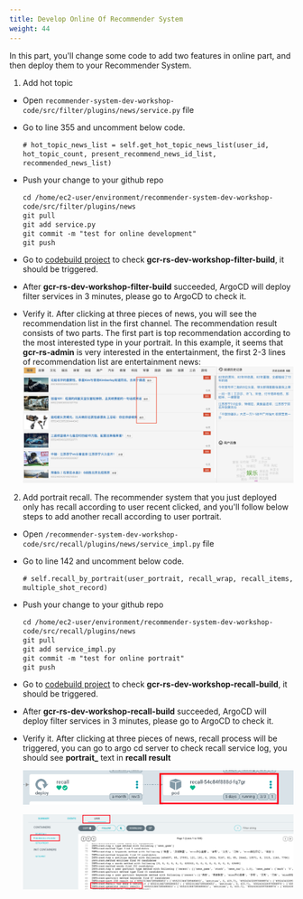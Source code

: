 ```yaml
---
title: Develop Online Of Recommender System
weight: 44
---
```


In this part, you'll change some code to add two features in online part, and then deploy them to your Recommender System.

1. Add hot topic
- Open `recommender-system-dev-workshop-code/src/filter/plugins/news/service.py` file
- Go to line 355 and uncomment below code.
    ```
    # hot_topic_news_list = self.get_hot_topic_news_list(user_id, hot_topic_count, present_recommend_news_id_list, recommended_news_list)
    ```
- Push your change to your github repo

    ```
    cd /home/ec2-user/environment/recommender-system-dev-workshop-code/src/filter/plugins/news
    git pull
    git add service.py
    git commit -m "test for online development"
    git push
    ```

- Go to [codebuild project](https://ap-northeast-1.console.aws.amazon.com/codesuite/codebuild/projects?region=ap-northeast-1) to check **gcr-rs-dev-workshop-filter-build**, it should be triggered.
- After **gcr-rs-dev-workshop-filter-build** succeeded, ArgoCD will deploy filter services in 3 minutes, please go to ArgoCD to check it.
- Verify it.
After clicking at three pieces of news, you will see the recommendation list in the first channel. The recommendation result consists of two parts. The first 
part is top recommendation according to the most interested type in your portrait. In this example, it seems that **gcr-rs-admin** is very interested in
the entertainment, the first 2-3 lines of recommendation list are entertainment news:
![Top-Type-News](/images/top-type-news.png)

2. Add portrait recall. The recommender system that you just deployed only has recall according to user recent clicked, and you'll follow below steps to add another recall according to user portrait.
- Open `/recommender-system-dev-workshop-code/src/recall/plugins/news/service_impl.py` file
- Go to line 142 and uncomment below code.
    ```
    # self.recall_by_portrait(user_portrait, recall_wrap, recall_items, multiple_shot_record)
    ```
- Push your change to your github repo

    ```
    cd /home/ec2-user/environment/recommender-system-dev-workshop-code/src/recall/plugins/news
    git pull
    git add service_impl.py
    git commit -m "test for online portrait"
    git push
    ```

- Go to [codebuild project](https://ap-northeast-1.console.aws.amazon.com/codesuite/codebuild/projects?region=ap-northeast-1) to check **gcr-rs-dev-workshop-recall-build**, it should be triggered.
- After **gcr-rs-dev-workshop-recall-build** succeeded, ArgoCD will deploy filter services in 3 minutes, please go to ArgoCD to check it.
- Verify it. After clicking at three pieces of news, recall process will be triggered, you can go to argo cd server to check recall service log, you should see **portrait_** text in **recall result**

    ![check-recall-service](/images/check-recall-service.png)

    ![recall-log](/images/recall-log.png)


